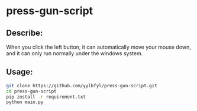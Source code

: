 # press-gun-script

## Describe:  

When you click the left button, it can automatically move your mouse down, and it can only run normally under the windows system.



## Usage:

```bash
git clone https://github.com/yylbfyl/press-gun-script.git
cd press-gun-script
pip install -r requirement.txt
python main.py
```
